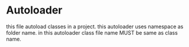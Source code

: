# Autoloader 
this file autoload classes in a project.
this autoloader uses namespace as folder name.
in this autoloader class file name MUST be same as class name.
